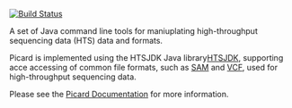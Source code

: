 [![Build Status](https://travis-ci.org/broadinstitute/picard.svg?branch=master)](https://travis-ci.org/broadinstitute/picard)

A set of Java command line tools for maniuplating high-throughput sequencing data (HTS) data and formats.  

Picard is implemented using the HTSJDK Java library[HTSJDK][1], supporting acce
accessing of common file formats, such as [SAM][2] and [VCF][3], used for high-throughput
sequencing data.  

Please see the [Picard Documentation](http://broadinstitute.github.io/picard) for more information.

[1]: http://github.com/samtools/htsjdk
[2]: http://samtools.sourceforge.net
[3]: http://vcftools.sourceforge.net/specs.html
